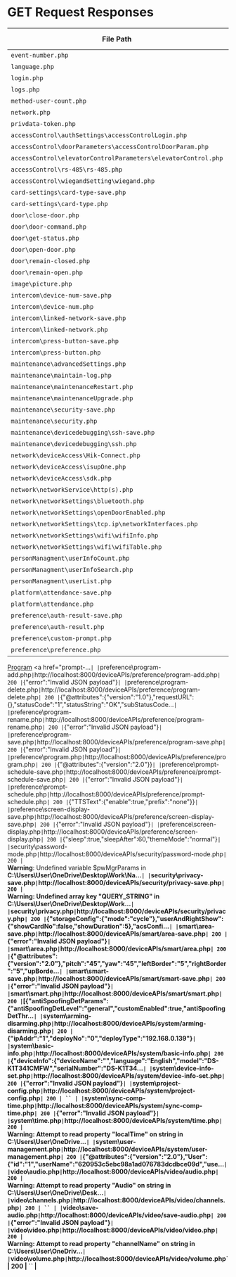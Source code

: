 # GET Request Responses

| File Path                                                     | URL                                                                                            | Status Code | Response Text                                                                                             |
| ------------------------------------------------------------- | ---------------------------------------------------------------------------------------------- | ----------- | --------------------------------------------------------------------------------------------------------- |
| `event-number.php`                                            | `http://localhost:8000/deviceAPIs/event-number.php`                                            | 200         | ``                                                                                                        |
| `language.php`                                                | `http://localhost:8000/deviceAPIs/language.php`                                                | 200         | `{"language":"english"}`                                                                                  |
| `login.php`                                                   | `http://localhost:8000/deviceAPIs/login.php`                                                   | 200         | `sessionID: json_encode(e9d167c50b613686513a62154e307048b69d237b3eb3168d35d92731ebcc18ec)<br>challeng...` |
| `logs.php`                                                    | `http://localhost:8000/deviceAPIs/logs.php`                                                    | 200         | `{"error":"Invalid JSON payload"}`                                                                        |
| `method-user-count.php`                                       | `http://localhost:8000/deviceAPIs/method-user-count.php`                                       | 200         | ``                                                                                                        |
| `network.php`                                                 | `http://localhost:8000/deviceAPIs/network.php`                                                 | 200         | `{"@attributes":{"version":"2.0"},"NetworkInterface":[{"id":"1","IPAddress":{"ipVersion":"dual","addr...` |
| `privdata-token.php`                                          | `http://localhost:8000/deviceAPIs/privdata-token.php`                                          | 200         | `<pre>{     "statusCode": 4,     "statusString": "Invalid Operation",     "subStatusCode": "invalidOp...` |
| `accessControl\authSettings\accessControlLogin.php`           | `http://localhost:8000/deviceAPIs/accessControl/authSettings/accessControlLogin.php`           | 200         | `{"error":"Invalid JSON payload"}`                                                                        |
| `accessControl\doorParameters\accessControlDoorParam.php`     | `http://localhost:8000/deviceAPIs/accessControl/doorParameters/accessControlDoorParam.php`     | 200         | `{"doorParameters":{"doorName":"p","openDuration":"5","magneticAlarmTimeout":"30","magneticType":"alw...` |
| `accessControl\elevatorControlParameters\elevatorControl.php` | `http://localhost:8000/deviceAPIs/accessControl/elevatorControlParameters/elevatorControl.php` | 200         | `<br /> <b>Warning</b>:  Undefined property: stdClass::$ElevatorControlCfg in <b>C:\Users\User\OneDri...` |
| `accessControl\rs-485\rs-485.php`                             | `http://localhost:8000/deviceAPIs/accessControl/rs-485/rs-485.php`                             | 200         | `{"enabled":"true","direction":"bdirectional","mode":"readerMode","serialAddress":"1","baudRate":"192...` |
| `accessControl\wiegandSetting\wiegand.php`                    | `http://localhost:8000/deviceAPIs/accessControl/wiegandSetting/wiegand.php`                    | 200         | `{"enable":"false","communicateDirection":0,"wiegandMode":0}`                                             |
| `card-settings\card-type-save.php`                            | `http://localhost:8000/deviceAPIs/card-settings/card-type-save.php`                            | 200         | `{"error":"Invalid JSON payload"}`                                                                        |
| `card-settings\card-type.php`                                 | `http://localhost:8000/deviceAPIs/card-settings/card-type.php`                                 | 200         | `[{"cardType":"EMCard","enabled":true},{"cardType":"M1Card","enabled":true},{"cardType":"CPUCard","en...` |
| `door\close-door.php`                                         | `http://localhost:8000/deviceAPIs/door/close-door.php`                                         | 200         | `{"@attributes":{"version":"1.0"},"requestURL":{},"statusCode":"1","statusString":"OK","subStatusCode...` |
| `door\door-command.php`                                       | `http://localhost:8000/deviceAPIs/door/door-command.php`                                       | 200         | ``                                                                                                        |
| `door\get-status.php`                                         | `http://localhost:8000/deviceAPIs/door/get-status.php`                                         | 200         | `{"doorStatus":"controlled"}`                                                                             |
| `door\open-door.php`                                          | `http://localhost:8000/deviceAPIs/door/open-door.php`                                          | 200         | `{"@attributes":{"version":"1.0"},"requestURL":{},"statusCode":"1","statusString":"OK","subStatusCode...` |
| `door\remain-closed.php`                                      | `http://localhost:8000/deviceAPIs/door/remain-closed.php`                                      | 200         | `{"@attributes":{"version":"1.0"},"requestURL":{},"statusCode":"1","statusString":"OK","subStatusCode...` |
| `door\remain-open.php`                                        | `http://localhost:8000/deviceAPIs/door/remain-open.php`                                        | 200         | `{"@attributes":{"version":"1.0"},"requestURL":{},"statusCode":"1","statusString":"OK","subStatusCode...` |
| `image\picture.php`                                           | `http://localhost:8000/deviceAPIs/image/picture.php`                                           | 200         | `{"imageSetting":{"brightnessLevel":"51","contrastLevel":"50","saturationLevel":"50","SharpnessLevel"...` |
| `intercom\device-num-save.php`                                | `http://localhost:8000/deviceAPIs/intercom/device-num-save.php`                                | 200         | `{"error":"Invalid JSON payload"}`                                                                        |
| `intercom\device-num.php`                                     | `http://localhost:8000/deviceAPIs/intercom/device-num.php`                                     | 200         | `{"deviceType":"acs","floorNumber":1,"deviceIndex":1,"communityNumber":1,"buildingNumber":1,"unitNumb...` |
| `intercom\linked-network-save.php`                            | `http://localhost:8000/deviceAPIs/intercom/linked-network-save.php`                            | 200         | `{"error":"Invalid JSON payload"}`                                                                        |
| `intercom\linked-network.php`                                 | `http://localhost:8000/deviceAPIs/intercom/linked-network.php`                                 | 200         | `{"deviceType":"acs","serverIPAddress":["0","0","0","0"],"stationIPAddress":["0","0","0","0"]}`           |
| `intercom\press-button-save.php`                              | `http://localhost:8000/deviceAPIs/intercom/press-button-save.php`                              | 200         | `{"error":"Invalid JSON payload"}`                                                                        |
| `intercom\press-button.php`                                   | `http://localhost:8000/deviceAPIs/intercom/press-button.php`                                   | 200         | `{"Capabilities":[["callNumber","manageCenter","manualCallNumber","app"]],"Configuration":["manageCen...` |
| `maintenance\advancedSettings.php`                            | `http://localhost:8000/deviceAPIs/maintenance/advancedSettings.php`                            | 200         | `{"antiSpoofingDetParams":{"customEnabled":"true","antiSpoofingDetLevel":"general","antiSpoofingDetTh...` |
| `maintenance\maintain-log.php`                                | `http://localhost:8000/deviceAPIs/maintenance/maintain-log.php`                                | 200         | `{"error":"Invalid JSON payload"}`                                                                        |
| `maintenance\maintenanceRestart.php`                          | `http://localhost:8000/deviceAPIs/maintenance/maintenanceRestart.php`                          | 200         | `{"@attributes":{"version":"2.0"},"cmdType":{"@attributes":{"req":"start,stop"}},"packageSize":"16777...` |
| `maintenance\maintenanceUpgrade.php`                          | `http://localhost:8000/deviceAPIs/maintenance/maintenanceUpgrade.php`                          | 200         | `{"upgrade":{"@attributes":{"version":"2.0"},"upgrading":"false","percent":"0"},"vers":{"@attributes"...` |
| `maintenance\security-save.php`                               | `http://localhost:8000/deviceAPIs/maintenance/security-save.php`                               | 200         | `{"error":"Invalid JSON payload"}`                                                                        |
| `maintenance\security.php`                                    | `http://localhost:8000/deviceAPIs/maintenance/security.php`                                    | 200         | `{"mode":"compatibilityMode"}`                                                                            |
| `maintenance\devicedebugging\ssh-save.php`                    | `http://localhost:8000/deviceAPIs/maintenance/devicedebugging/ssh-save.php`                    | 200         | `{"error":"Invalid JSON payload"}`                                                                        |
| `maintenance\devicedebugging\ssh.php`                         | `http://localhost:8000/deviceAPIs/maintenance/devicedebugging/ssh.php`                         | 200         | `{"@attributes":{"version":"2.0"},"enabled":"false"}`                                                     |
| `network\deviceAccess\Hik-Connect.php`                        | `http://localhost:8000/deviceAPIs/network/deviceAccess/Hik-Connect.php`                        | 200         | `{"enabled":"true","serverAddress":{"hostName":"litedev.sgp.hik-connect.com"},"verificationCode":"c82...` |
| `network\deviceAccess\isupOne.php`                            | `http://localhost:8000/deviceAPIs/network/deviceAccess/isupOne.php`                            | 200         | `{"isupOne":{"enabled":"true","protocolVersion":"v4.0","ipAddress":"192.168.0.139","portNo":"7660","d...` |
| `network\deviceAccess\sdk.php`                                | `http://localhost:8000/deviceAPIs/network/deviceAccess/sdk.php`                                | 200         | `<br /> <b>Fatal error</b>:  Uncaught Error: Cannot use object of type stdClass as array in C:\Users\...` |
| `network\networkService\http(s).php`                          | `http://localhost:8000/deviceAPIs/network/networkService/http(s).php`                          | 200         | `<br /> <b>Warning</b>:  Undefined property: stdClass::$enabled in <b>C:\Users\User\OneDrive\Desktop\...` |
| `network\networkSettings\bluetooth.php`                       | `http://localhost:8000/deviceAPIs/network/networkSettings/bluetooth.php`                       | 200         | `{"blueTooth":{"name":"p","enabled":true},"openDoorEnabled":{"openDoorEnabled":true}}`                    |
| `network\networkSettings\openDoorEnabled.php`                 | `http://localhost:8000/deviceAPIs/network/networkSettings/openDoorEnabled.php`                 | 200         | `{"openDoorEnabled":"true"}`                                                                              |
| `network\networkSettings\tcp.ip\networkInterfaces.php`        | `http://localhost:8000/deviceAPIs/network/networkSettings/tcp.ip/networkInterfaces.php`        | 200         | `{"autoNegotiation":"true","speed":"10","duplex":"half","addressingType":"dynamic","ipv4":"192.0.0.64...` |
| `network\networkSettings\wifi\wifiInfo.php`                   | `http://localhost:8000/deviceAPIs/network/networkSettings/wifi/wifiInfo.php`                   | 200         | `{"addressingType":"dynamic","ipAddress":"192.168.0.116","subnetMask":"255.255.255.0","ipAddressGatew...` |
| `network\networkSettings\wifi\wifiTable.php`                  | `http://localhost:8000/deviceAPIs/network/networkSettings/wifi/wifiTable.php`                  | 200         | `<br /> <b>Fatal error</b>:  Uncaught TypeError: count(): Argument #1 ($value) must be of type Counta...` |
| `personManagment\userInfoCount.php`                           | `http://localhost:8000/deviceAPIs/personManagment/userInfoCount.php`                           | 200         | `{"UserInfoCount":{"userNumber":5,"bindFaceUserNumber":4,"bindFingerprintUserNumber":4,"bindCardUserN...` |
| `personManagment\userInfoSearch.php`                          | `http://localhost:8000/deviceAPIs/personManagment/userInfoSearch.php`                          | 200         | `{"error":"Invalid JSON payload"}`                                                                        |
| `personManagment\userList.php`                                | `http://localhost:8000/deviceAPIs/personManagment/userList.php`                                | 200         | `Deprecated`                                                                                              |
| `platform\attendance-save.php`                                | `http://localhost:8000/deviceAPIs/platform/attendance-save.php`                                | 200         | `{"error":"Invalid JSON payload"}`                                                                        |
| `platform\attendance.php`                                     | `http://localhost:8000/deviceAPIs/platform/attendance.php`                                     | 200         | `<br /> <b>Fatal error</b>:  Uncaught Error: Cannot use object of type stdClass as array in C:\Users\...` |
| `preference\auth-result-save.php`                             | `http://localhost:8000/deviceAPIs/preference/auth-result-save.php`                             | 200         | `{"error":"Invalid JSON payload"}`                                                                        |
| `preference\auth-result.php`                                  | `http://localhost:8000/deviceAPIs/preference/auth-result.php`                                  | 200         | `{"enabled":true,"PromptList":[{"promptType":"stranger","promptContent":"mm"},{"promptType":"authenti...` |
| `preference\custom-prompt.php`                                | `http://localhost:8000/deviceAPIs/preference/custom-prompt.php`                                | 200         | `{"CustomAudioStatusList":[{"customAudioType":"callCenter","status":"abnormal"},{"customAudioType":"c...` |
| `preference\preference.php`                                   | `http://localhost:8000/deviceAPIs/preference/preference.php`                                   | 200         | `<a href="screen-display.php">Screen display</a>                                                          |
 <a href="program.php">Program</a>
 <a href="prompt-...` |
| `preference\program-add.php` | `http://localhost:8000/deviceAPIs/preference/program-add.php` | 200 | `{"error":"Invalid JSON payload"}` |
| `preference\program-delete.php` | `http://localhost:8000/deviceAPIs/preference/program-delete.php` | 200 | `{"@attributes":{"version":"1.0"},"requestURL":{},"statusCode":"1","statusString":"OK","subStatusCode...` |
| `preference\program-rename.php` | `http://localhost:8000/deviceAPIs/preference/program-rename.php` | 200 | `{"error":"Invalid JSON payload"}` |
| `preference\program-save.php` | `http://localhost:8000/deviceAPIs/preference/program-save.php` | 200 | `{"error":"Invalid JSON payload"}` |
| `preference\program.php` | `http://localhost:8000/deviceAPIs/preference/program.php` | 200 | `{"@attributes":{"version":"2.0"}}` |
| `preference\prompt-schedule-save.php` | `http://localhost:8000/deviceAPIs/preference/prompt-schedule-save.php` | 200 | `{"error":"Invalid JSON payload"}` |
| `preference\prompt-schedule.php` | `http://localhost:8000/deviceAPIs/preference/prompt-schedule.php` | 200 | `{"TTSText":{"enable":true,"prefix":"none"}}` |
| `preference\screen-display-save.php` | `http://localhost:8000/deviceAPIs/preference/screen-display-save.php` | 200 | `{"error":"Invalid JSON payload"}` |
| `preference\screen-display.php` | `http://localhost:8000/deviceAPIs/preference/screen-display.php` | 200 | `{"sleep":true,"sleepAfter":60,"themeMode":"normal"}` |
| `security\password-mode.php` | `http://localhost:8000/deviceAPIs/security/password-mode.php` | 200 | `<br /> <b>Warning</b>:  Undefined variable $pwMgrParams in <b>C:\Users\User\OneDrive\Desktop\Work\Na...` |
| `security\privacy-save.php` | `http://localhost:8000/deviceAPIs/security/privacy-save.php` | 200 | `<br /> <b>Warning</b>:  Undefined array key "QUERY_STRING" in <b>C:\Users\User\OneDrive\Desktop\Work...` |
| `security\privacy.php` | `http://localhost:8000/deviceAPIs/security/privacy.php` | 200 | `{"storageConfig":{"mode":"cycle"},"userAndRightShow":{"showCardNo":false,"showDuration":5},"acsConfi...` |
| `smart\area-save.php` | `http://localhost:8000/deviceAPIs/smart/area-save.php` | 200 | `{"error":"Invalid JSON payload"}` |
| `smart\area.php` | `http://localhost:8000/deviceAPIs/smart/area.php` | 200 | `{"@attributes":{"version":"2.0"},"pitch":"45","yaw":"45","leftBorder":"5","rightBorder":"5","upBorde...` |
| `smart\smart-save.php` | `http://localhost:8000/deviceAPIs/smart/smart-save.php` | 200 | `{"error":"Invalid JSON payload"}` |
| `smart\smart.php` | `http://localhost:8000/deviceAPIs/smart/smart.php` | 200 | `[{"antiSpoofingDetParams":{"antiSpoofingDetLevel":"general","customEnabled":true,"antiSpoofingDetThr...` |
| `system\arming-disarming.php` | `http://localhost:8000/deviceAPIs/system/arming-disarming.php` | 200 | `{"ipAddr":"1","deployNo":"0","deployType":"192.168.0.139"}` |
| `system\basic-info.php` | `http://localhost:8000/deviceAPIs/system/basic-info.php` | 200 | `{"deviceInfo":{"deviceName":"","language":"English","model":"DS-K1T341CMFW","serialNumber":"DS-K1T34...` |
| `system\device-info-set.php` | `http://localhost:8000/deviceAPIs/system/device-info-set.php` | 200 | `{"error":"Invalid JSON payload"}` |
| `system\project-config.php` | `http://localhost:8000/deviceAPIs/system/project-config.php` | 200 | `` |
| `system\sync-comp-time.php` | `http://localhost:8000/deviceAPIs/system/sync-comp-time.php` | 200 | `{"error":"Invalid JSON payload"}` |
| `system\time.php` | `http://localhost:8000/deviceAPIs/system/time.php` | 200 | `<br /> <b>Warning</b>:  Attempt to read property "localTime" on string in <b>C:\Users\User\OneDrive\...` |
| `system\user-management.php` | `http://localhost:8000/deviceAPIs/system/user-management.php` | 200 | `{"@attributes":{"version":"2.0"},"User":{"id":"1","userName":"620953c5ebc98a1ad076783dcdbce09d","use...` |
| `video\audio.php` | `http://localhost:8000/deviceAPIs/video/audio.php` | 200 | `<br /> <b>Warning</b>:  Attempt to read property "Audio" on string in <b>C:\Users\User\OneDrive\Desk...` |
| `video\channels.php` | `http://localhost:8000/deviceAPIs/video/channels.php` | 200 | `` |
| `video\save-audio.php` | `http://localhost:8000/deviceAPIs/video/save-audio.php` | 200 | `{"error":"Invalid JSON payload"}` |
| `video\video.php` | `http://localhost:8000/deviceAPIs/video/video.php` | 200 | `<br /> <b>Warning</b>:  Attempt to read property "channelName" on string in <b>C:\Users\User\OneDriv...` |
| `video\volume.php` | `http://localhost:8000/deviceAPIs/video/volume.php` | 200 | `` |
